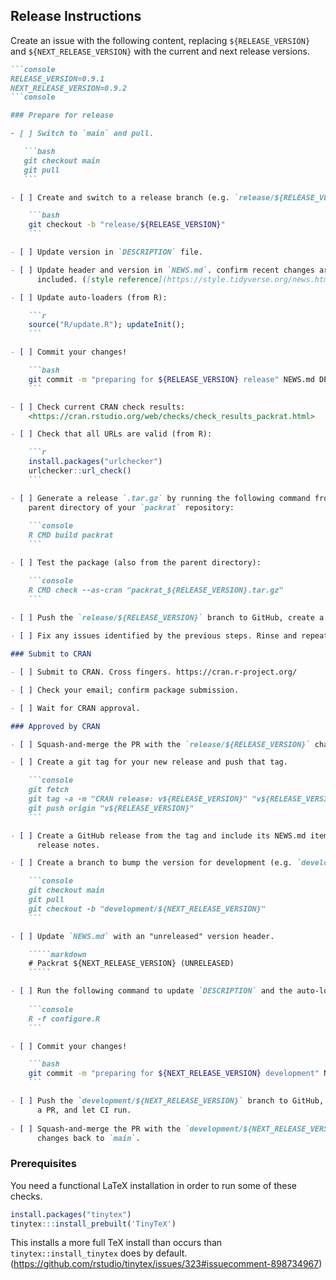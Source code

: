 ## Release Instructions

Create an issue with the following content, replacing `${RELEASE_VERSION}` and
`${NEXT_RELEASE_VERSION}` with the current and next release versions.

````markdown
```console
RELEASE_VERSION=0.9.1
NEXT_RELEASE_VERSION=0.9.2
```console

### Prepare for release

- [ ] Switch to `main` and pull.

   ```bash
   git checkout main
   git pull
   ```

- [ ] Create and switch to a release branch (e.g. `release/${RELEASE_VERSION}`).

    ```bash
    git checkout -b "release/${RELEASE_VERSION}"
    ```

- [ ] Update version in `DESCRIPTION` file.

- [ ] Update header and version in `NEWS.md`. confirm recent changes are
      included. ([style reference](https://style.tidyverse.org/news.html#news-release))

- [ ] Update auto-loaders (from R):

    ```r
    source("R/update.R"); updateInit();
    ```

- [ ] Commit your changes!

    ```bash
    git commit -m "preparing for ${RELEASE_VERSION} release" NEWS.md DESCRIPTION inst
    ```

- [ ] Check current CRAN check results:
    <https://cran.rstudio.org/web/checks/check_results_packrat.html>

- [ ] Check that all URLs are valid (from R):

    ```r
    install.packages("urlchecker")
    urlchecker::url_check()
    ```

- [ ] Generate a release `.tar.gz` by running the following command from the
    parent directory of your `packrat` repository:
    
    ```console
    R CMD build packrat
    ```

- [ ] Test the package (also from the parent directory):

    ```console
    R CMD check --as-cran "packrat_${RELEASE_VERSION}.tar.gz"
    ```
    
- [ ] Push the `release/${RELEASE_VERSION}` branch to GitHub, create a PR, and let CI run.

- [ ] Fix any issues identified by the previous steps. Rinse and repeat.

### Submit to CRAN

- [ ] Submit to CRAN. Cross fingers. https://cran.r-project.org/

- [ ] Check your email; confirm package submission.

- [ ] Wait for CRAN approval.

### Approved by CRAN

- [ ] Squash-and-merge the PR with the `release/${RELEASE_VERSION}` changes back to `main`.

- [ ] Create a git tag for your new release and push that tag.

    ```console
    git fetch
    git tag -a -m "CRAN release: v${RELEASE_VERSION}" "v${RELEASE_VERSION}" COMMIT_HASH
    git push origin "v${RELEASE_VERSION}"
    ```

- [ ] Create a GitHub release from the tag and include its NEWS.md items as
      release notes.

- [ ] Create a branch to bump the version for development (e.g. `development/${NEXT_RELEASE_VERSION}`).

    ```console
    git checkout main
    git pull
    git checkout -b "development/${NEXT_RELEASE_VERSION}"
    ```

- [ ] Update `NEWS.md` with an "unreleased" version header.

    `````markdown
    # Packrat ${NEXT_RELEASE_VERSION} (UNRELEASED)
    `````

- [ ] Run the following command to update `DESCRIPTION` and the auto-loaders:
    
    ```console
    R -f configure.R
    ```

- [ ] Commit your changes!

    ```bash
    git commit -m "preparing for ${NEXT_RELEASE_VERSION} development" NEWS.md DESCRIPTION inst
    ```

- [ ] Push the `development/${NEXT_RELEASE_VERSION}` branch to GitHub, create
      a PR, and let CI run.
      
- [ ] Squash-and-merge the PR with the `development/${NEXT_RELEASE_VERSION}`
      changes back to `main`.
````

### Prerequisites

You need a functional LaTeX installation in order to run some of these checks.

```r
install.packages("tinytex")
tinytex:::install_prebuilt('TinyTeX')
```

This installs a more full TeX install than occurs than
`tinytex::install_tinytex` does by default.
(<https://github.com/rstudio/tinytex/issues/323#issuecomment-898734967>)
